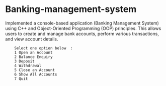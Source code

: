 # Banking-management-system
Implemented a  console-based application (Banking Management System) using C++ and Object-Oriented Programming (OOP) principles. This  allows users to create and manage bank accounts, perform various transactions, and view account details.

 

        Select one option below  :
        1 Open an Account
        2 Balance Enquiry
        3 Deposit
        4 Withdrawal
        5 Close an Account
        6 Show All Accounts
        7 Quit
